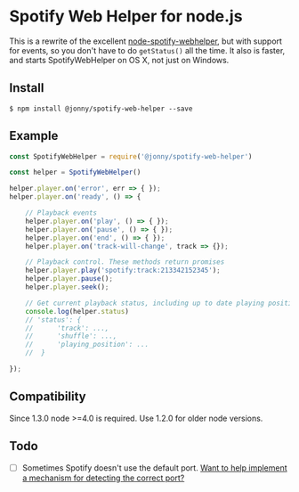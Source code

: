 # Spotify Web Helper for node.js

This is a rewrite of the excellent [node-spotify-webhelper](https://www.npmjs.com/package/node-spotify-webhelper), but with support for events, so you don't have to do `getStatus()` all the time. It also is faster, and starts SpotifyWebHelper on OS X, not just on Windows.

## Install
```
$ npm install @jonny/spotify-web-helper --save
```

## Example
````js
const SpotifyWebHelper = require('@jonny/spotify-web-helper')

const helper = SpotifyWebHelper()

helper.player.on('error', err => { });
helper.player.on('ready', () => {

	// Playback events
	helper.player.on('play', () => { });
	helper.player.on('pause', () => { });
	helper.player.on('end', () => { });
	helper.player.on('track-will-change', track => {});

	// Playback control. These methods return promises
	helper.player.play('spotify:track:213342152345');
	helper.player.pause();
	helper.player.seek();

	// Get current playback status, including up to date playing position
	console.log(helper.status)
	// 'status': {
	//  	'track': ...,
	//		'shuffle': ...,
	//		'playing_position': ...
	//  }

});
````

## Compatibility
Since 1.3.0 node >=4.0 is required. Use 1.2.0 for older node versions.

## Todo

- [ ] Sometimes Spotify doesn't use the default port. [Want to help implement a mechanism for detecting the correct port?](https://github.com/onetune/spotify-web-helper/issues/6) 
